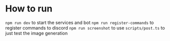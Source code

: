 # How to run
`npm run dev` to start the services and bot
`npm run register-commands` to register commands to discord
`npm run screenshot` to use `scripts/post.ts` to just test the image generation
